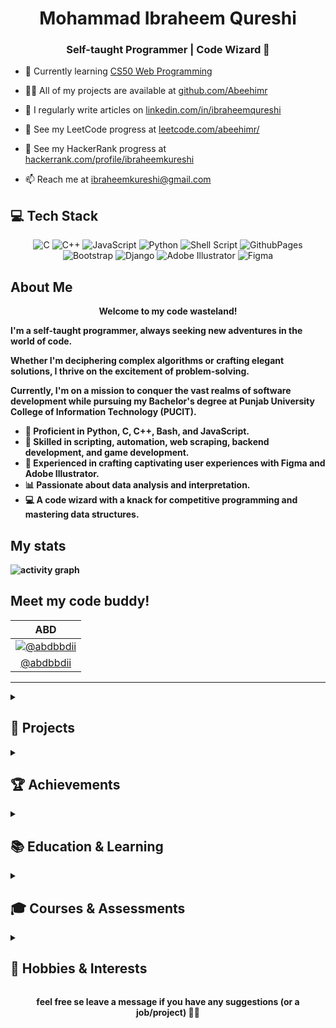 <h1 align="center">Mohammad Ibraheem Qureshi</h1>
<h3 align="center">Self-taught Programmer | Code Wizard 🧙</h3>



- 🌱 Currently learning <a href="https://cs50.harvard.edu/web/2020/">CS50 Web Programming</a></p>

- 👨‍💻 All of my projects are available at <a href="https://github.com/Abeehimr">github.com/Abeehimr</a></p>

- 📝 I regularly write articles on <a href="https://www.linkedin.com/in/ibraheemqureshi">linkedin.com/in/ibraheemqureshi</a></p>

- 🔗 See my LeetCode progress at <a href="https://leetcode.com/abeehimr/">leetcode.com/abeehimr/</a></p>

- 🔗 See my HackerRank progress at <a href="https://www.hackerrank.com/profile/ibraheemkureshi">hackerrank.com/profile/ibraheemkureshi</a></p>

- 📫 Reach me at <a href="mailto:ibraheemkureshi@gmail.com">ibraheemkureshi@gmail.com</a></p>



## 💻 Tech Stack
<div align="center">

![C](https://img.shields.io/badge/c-%2300599C.svg?style=for-the-badge&logo=c&logoColor=white)
![C++](https://img.shields.io/badge/c++-%2300599C.svg?style=for-the-badge&logo=c%2B%2B&logoColor=white)
![JavaScript](https://img.shields.io/badge/javascript-%23323330.svg?style=for-the-badge&logo=javascript&logoColor=%23F7DF1E)
![Python](https://img.shields.io/badge/python-3670A0?style=for-the-badge&logo=python&logoColor=ffdd54)
![Shell Script](https://img.shields.io/badge/shell_script-%23121011.svg?style=for-the-badge&logo=gnu-bash&logoColor=white)
![GithubPages](https://img.shields.io/badge/github%20pages-121013?style=for-the-badge&logo=github&logoColor=white)
![Bootstrap](https://img.shields.io/badge/bootstrap-%238511FA.svg?style=for-the-badge&logo=bootstrap&logoColor=white)
![Django](https://img.shields.io/badge/django-%23092E20.svg?style=for-the-badge&logo=django&logoColor=white)
![Adobe Illustrator](https://img.shields.io/badge/adobe%20illustrator-%23FF9A00.svg?style=for-the-badge&logo=adobe%20illustrator&logoColor=white)
![Figma](https://img.shields.io/badge/figma-%23F24E1E.svg?style=for-the-badge&logo=figma&logoColor=white)

</div>

## About Me

<p align = "center"><b>Welcome to my code wasteland!</p>

I'm a self-taught programmer, always seeking new adventures in the world of code.

Whether I'm deciphering complex algorithms or crafting elegant solutions, I thrive on the excitement of problem-solving.

Currently, I'm on a mission to conquer the vast realms of software development while pursuing my Bachelor's degree at Punjab University College of Information Technology (PUCIT).

- 🌟 Proficient in Python, C, C++, Bash, and JavaScript.
- 🚀 Skilled in scripting, automation, web scraping, backend development, and game development.
- 🎨 Experienced in crafting captivating user experiences with Figma and Adobe Illustrator.
- 📊 Passionate about data analysis and interpretation.
- 💻 A code wizard with a knack for competitive programming and mastering data structures.

## My stats

![activity graph](https://github-readme-activity-graph.vercel.app/graph?username=abeehimr&theme=github-dark&custom_title=my%20this%20month%20activity%20on%20Github&hide_border=true&line=adbac7&color=adbac7)

## Meet my code buddy!

<div align = "center">

|ABD|
|:-:|
|[![@abdbbdii](https://github.com/abdbbdii.png?size=150)](https://github.com/abdbbdii)|
|[@abdbbdii](https://github.com/abdbbdii)|

</div>

***

<details>
  <summary><h2>🚀 Projects</h2></summary>

### Pygame Platformer Game
Designed and developed a thrilling platformer game, complete with pixel-perfect collisions and dynamic animation.

### Web Scraper
Crafted a powerful Python web scraper to harvest valuable data from the depths of the internet.

### Interactive Tic-Tac-Toe Game
Embarked on a quest to create the ultimate Python-based Tic-Tac-Toe game, featuring customizable gameplay and immersive user profiles.

### DSA Implementation Project
Explored the depths of data structures and algorithms, mastering a myriad of essential concepts and implementations.

### Football Club Website
Brought the excitement of the beautiful game to life with a visually stunning website for a local football club.

</details>
<details>
  <summary><h2>🏆 Achievements</h2></summary>

- 🏆 Top ranker in ITEC 24 CodeClash competition.
- 🏅 Finalist in BrainX Speed Programming competition.
- 🥈 2nd position in ECAT 2023 nationwide.
- 🥇 1st in Inter-Colleges Mathematical Contest.
- 🎖️ Distinctions in various academic and coding competitions.

</details>

<details>
  <summary><h2>📚 Education & Learning</h2></summary>

- 🎓 Bachelor of Science in Computer Science, Punjab University College of Information Technology (PUCIT), Lahore.
- 📚 Intermediate from Govt. Islamia College, Civil Lines, Lahore.
- 📖 Matriculation from Lahore Model School, Lahore.
</details>
<details>
  <summary><h2>🎓 Courses & Assessments</h2></summary>

- CS50’s Web Programming with Python and JavaScript
- Problem Solving (basic) by HackerRank
- Python (basic) by HackerRank
- CS50's Introduction to Programming with Python
- Microsoft Office Specialist
- JavaScript Fundamentals I & II by Grasshopper
- UI/UX Design by Great Learning Academy
- Python by Kaggle and SoloLearn

</details>
<details>
  <summary><h2>🎨 Hobbies & Interests</h2></summary>

- Competitive Programming
- Pencil Sketching
- Speed Cubing
- Photography
- Chess
- Non-Fiction Book Reading

</details>

<div align="center">
  <p><b>feel free se leave a message if you have any suggestions (or a job/project) 🚀✨</p>
</div>
